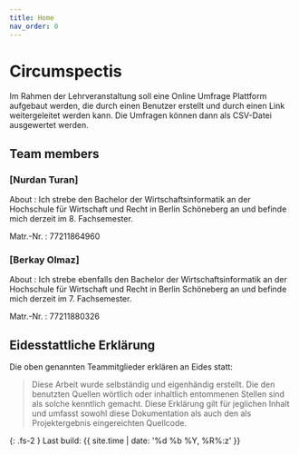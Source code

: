 ```yaml
---
title: Home
nav_order: 0
---
```



# Circumspectis

Im Rahmen der Lehrveranstaltung soll eine Online Umfrage Plattform aufgebaut werden, die durch einen Benutzer erstellt und durch einen Link weitergeleitet werden kann. Die Umfragen können dann als CSV-Datei ausgewertet werden.

## Team members

### [Nurdan Turan]

About
: Ich strebe den Bachelor der Wirtschaftsinformatik an der Hochschule für Wirtschaft und Recht in Berlin Schöneberg an und befinde mich derzeit im 8. Fachsemester.

Matr.-Nr.
: 77211864960

### [Berkay Olmaz]

About
: Ich strebe ebenfalls den Bachelor der Wirtschaftsinformatik an der Hochschule für Wirtschaft und Recht in Berlin Schöneberg an und befinde mich derzeit im 7. Fachsemester.

Matr.-Nr.
: 77211880326

## Eidesstattliche Erklärung

Die oben genannten Teammitglieder erklären an Eides statt:

> Diese Arbeit wurde selbständig und eigenhändig erstellt. Die den benutzten Quellen wörtlich oder inhaltlich entommenen Stellen sind als solche kenntlich gemacht. Diese Erklärung gilt für jeglichen Inhalt und umfasst sowohl diese Dokumentation als auch den als Projektergebnis eingereichten Quellcode.

{: .fs-2 }
Last build: {{ site.time | date: '%d %b %Y, %R%:z' }}
